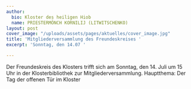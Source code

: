 ```yaml
---
author:
  bio: Kloster des heiligen Hiob
  name: PRIESTERMÖNCH KORNILIJ (LITWITSCHENKO)
layout: post
cover_image: "/uploads/assets/pages/aktuelles/cover_image.jpg"
title: 'Mitgliederversammlung des Freundeskreises '
excerpt: 'Sonntag, den 14.07 '

---
```

Der Freundeskreis des Klosters trifft sich am Sonntag, den 14. Juli um 15 Uhr in der Klosterbibliothek zur Mitgliederversammlung. Hauptthema: Der Tag der offenen Tür im Kloster